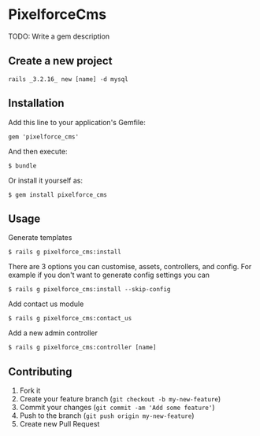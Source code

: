 # PixelforceCms

TODO: Write a gem description

## Create a new project

    rails _3.2.16_ new [name] -d mysql

## Installation

Add this line to your application's Gemfile:

    gem 'pixelforce_cms'

And then execute:

    $ bundle

Or install it yourself as:

    $ gem install pixelforce_cms

## Usage

Generate templates

    $ rails g pixelforce_cms:install

There are 3 options you can customise, assets, controllers, and config. For example if you don't want to generate config settings you can

    $ rails g pixelforce_cms:install --skip-config

Add contact us module

    $ rails g pixelforce_cms:contact_us

Add a new admin controller

    $ rails g pixelforce_cms:controller [name]

## Contributing

1. Fork it
2. Create your feature branch (`git checkout -b my-new-feature`)
3. Commit your changes (`git commit -am 'Add some feature'`)
4. Push to the branch (`git push origin my-new-feature`)
5. Create new Pull Request
